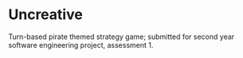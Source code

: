 # Uncreative
Turn-based pirate themed strategy game; submitted for second year software engineering project, assessment 1.
